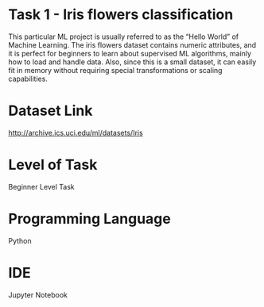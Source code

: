 
# Task 1 - Iris flowers classification

This particular ML project is usually referred to as the “Hello World” of Machine Learning. The iris flowers dataset contains numeric attributes, and it is perfect for beginners to learn about supervised ML algorithms, mainly how to load and handle data. Also, since this is a small dataset, it can easily fit in memory without requiring special transformations or scaling capabilities.


# Dataset Link

http://archive.ics.uci.edu/ml/datasets/Iris

# Level of Task

Beginner Level Task

# Programming Language

Python

# IDE

Jupyter Notebook

